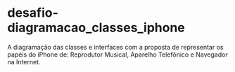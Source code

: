 # desafio-diagramacao_classes_iphone
A diagramação das classes e interfaces com a proposta de representar os papéis do iPhone de: Reprodutor Musical, Aparelho Telefônico e Navegador na Internet. 
